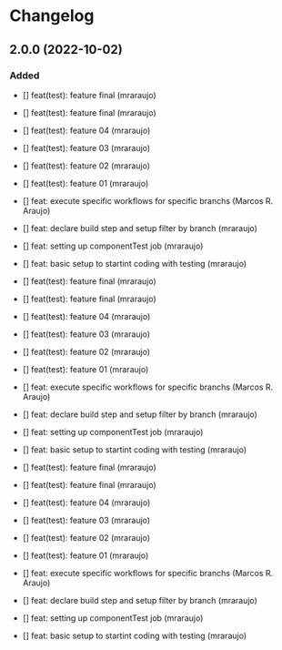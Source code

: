 # Changelog


## 2.0.0 (2022-10-02)

### Added

* [] feat(test): feature final (mraraujo)

* [] feat(test): feature final (mraraujo)

* [] feat(test): feature 04 (mraraujo)

* [] feat(test): feature 03 (mraraujo)

* [] feat(test): feature 02 (mraraujo)

* [] feat(test): feature 01 (mraraujo)

* [] feat: execute specific workflows for specific branchs (Marcos R. Araujo)

* [] feat: declare build step and setup filter by branch (mraraujo)

* [] feat: setting up componentTest job (mraraujo)

* [] feat: basic setup to startint coding with testing (mraraujo)

* [] feat(test): feature final (mraraujo)

* [] feat(test): feature final (mraraujo)

* [] feat(test): feature 04 (mraraujo)

* [] feat(test): feature 03 (mraraujo)

* [] feat(test): feature 02 (mraraujo)

* [] feat(test): feature 01 (mraraujo)

* [] feat: execute specific workflows for specific branchs (Marcos R. Araujo)

* [] feat: declare build step and setup filter by branch (mraraujo)

* [] feat: setting up componentTest job (mraraujo)

* [] feat: basic setup to startint coding with testing (mraraujo)

* [] feat(test): feature final (mraraujo)

* [] feat(test): feature final (mraraujo)

* [] feat(test): feature 04 (mraraujo)

* [] feat(test): feature 03 (mraraujo)

* [] feat(test): feature 02 (mraraujo)

* [] feat(test): feature 01 (mraraujo)

* [] feat: execute specific workflows for specific branchs (Marcos R. Araujo)

* [] feat: declare build step and setup filter by branch (mraraujo)

* [] feat: setting up componentTest job (mraraujo)

* [] feat: basic setup to startint coding with testing (mraraujo)

